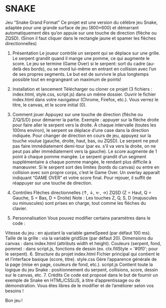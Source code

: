 # SNAKE

Jeu “Snake Grand Format”
Ce projet est une version du célèbre jeu Snake, adaptée pour une grande surface de jeu (800×600) et démarrant automatiquement dès qu’on appuie sur une touche de direction (flèche ou ZQSD). (Sinon il faut cliquer dans le rectangle jaune et spamer les flèches directionnelles)

1. Présentation
Le joueur contrôle un serpent qui se déplace sur une grille.
Le serpent grandit quand il mange une pomme, ce qui augmente le score.
Le jeu se termine (Game Over) si le serpent:
sort du cadre (au-delà des bords), ou
se mord lui-même en entrant en collision avec l’un de ses propres segments.
Le but est de survivre le plus longtemps possible tout en engrangeant un maximum de points!

2. Installation et lancement
Télécharger ou cloner ce projet (3 fichiers : index.html, style.css, script.js) dans un même dossier.
Ouvrir le fichier index.html dans votre navigateur (Chrome, Firefox, etc.).
Vous verrez le titre, le canvas, et le score initial (0).
3. Comment jouer
Appuyez sur une touche de direction (flèche ou Z/Q/S/D) pour démarrer la partie.
Exemple : appuyer sur la flèche droite pour faire aller le serpent vers la droite.
À chaque intervalle (toutes les 100ms environ), le serpent se déplace d’une case dans la direction indiquée.
Pour changer de direction en cours de jeu, appuyez sur la touche voulue (gauche, droite, haut, bas, ou ZQSD).
Le serpent ne peut pas faire immédiatement demi-tour (par ex. s’il va vers la droite, on ne peut pas aller immédiatement vers la gauche).
Le score augmente de 1 point à chaque pomme mangée.
Le serpent grandit d’un segment supplémentaire à chaque pomme mangée, le rendant plus difficile à manœuvrer.
Si le serpent sort des limites (bords du canvas) ou entre en collision avec son propre corps, c’est le Game Over.
Un overlay apparaît indiquant “GAME OVER” et votre score final.
Pour rejouer, il suffit de réappuyer sur une touche de direction.
4. Contrôles
Flèches directionnelles (↑, ↓, ←, →)
ZQSD (Z = Haut, Q = Gauche, S = Bas, D = Droite)
Note : Les touches Z, Q, S, D (majuscules ou minuscules) sont prises en charge, tout comme les flèches du clavier.

5. Personnalisation
Vous pouvez modifier certains paramètres dans le code :

Vitesse du jeu : en ajustant la variable gameSpeed (par défaut 100 ms).
Taille de la grille : via la variable gridSize (par défaut 20).
Dimensions du canvas : dans index.html (attributs width et height).
Couleurs (serpent, fond, pomme) : dans script.js, fonctions de dessin (ex. ctx.fillStyle = '#0f0'; pour le serpent).
6. Structure du projet
index.html
Fichier principal qui contient le <canvas> et l’interface basique (score, titre).
style.css
Gère l’apparence générale de la page (mise en page, couleurs de fond, etc.).
script.js
Contient toute la logique du jeu Snake : positionnement du serpent, collisions, score, dessin sur le canvas, etc.
7. Crédits
Ce code est proposé dans le but de fournir un exemple de Snake en HTML/CSS/JS, à titre d’apprentissage ou de démonstration. Vous êtes libres de le modifier et de l’améliorer selon vos besoins !

Bon jeu !
